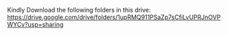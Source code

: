 Kindly Download the following folders in this drive: https://drive.google.com/drive/folders/1upRMQ911PSaZp7sCfiLvUPRJnOVPWYCv?usp=sharing
